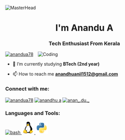 ![MasterHead](https://pbs.twimg.com/profile_banners/1477835236474068999/1642626101/1500x500)
<h1 align="center">I'm Anandu A</h1>
<h3 align="center">Tech Enthusiast From Kerala</h3>
<img align="right" alt="Coding" width="400" src="https://www.themasterpicks.com/wp-content/uploads/2020/04/22b22287602523.5dbd29081561d.gif">

<p align="left"> <a href="https://twitter.com/anandua78" target="blank"><img src="https://img.shields.io/twitter/follow/anandua78?logo=twitter&style=for-the-badge" alt="anandua78" /></a> </p>

- 🔭 I’m currently studying **BTech (2nd year)**

- 📫 How to reach me **anandhuanil1512@gmail.com**

<h3 align="left">Connect with me:</h3>
<p align="left">
<a href="https://twitter.com/anandua78" target="blank"><img align="center" src="https://raw.githubusercontent.com/rahuldkjain/github-profile-readme-generator/master/src/images/icons/Social/twitter.svg" alt="anandua78" height="30" width="40" /></a>
<a href="https://linkedin.com/in/anandhu-a-48a14423a" target="blank"><img align="center" src="https://raw.githubusercontent.com/rahuldkjain/github-profile-readme-generator/master/src/images/icons/Social/linked-in-alt.svg" alt="anandhu a" height="30" width="40" /></a>
<a href="https://instagram.com/anan_.du._" target="blank"><img align="center" src="https://raw.githubusercontent.com/rahuldkjain/github-profile-readme-generator/master/src/images/icons/Social/instagram.svg" alt="anan_.du._" height="30" width="40" /></a>
</p>

<h3 align="left">Languages and Tools:</h3>
<p align="left"> <a href="https://www.gnu.org/software/bash/" target="_blank" rel="noreferrer"> <img src="https://www.vectorlogo.zone/logos/gnu_bash/gnu_bash-icon.svg" alt="bash" width="40" height="40"/> </a> <a href="https://www.linux.org/" target="_blank" rel="noreferrer"> <img src="https://raw.githubusercontent.com/devicons/devicon/master/icons/linux/linux-original.svg" alt="linux" width="40" height="40"/> </a> <a href="https://www.python.org" target="_blank" rel="noreferrer"> <img src="https://raw.githubusercontent.com/devicons/devicon/master/icons/python/python-original.svg" alt="python" width="40" height="40"/> </a> </p>
